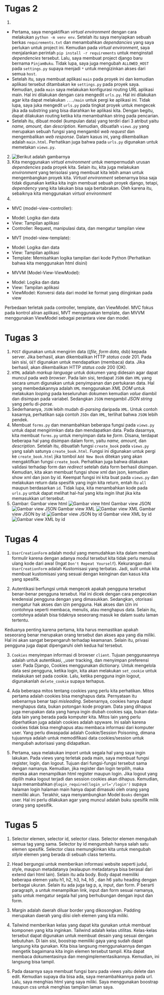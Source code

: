 # Tugas 2
1. 
- Pertama, saya mengaktifkan _virtual environment_ dengan cara melakukan `python -m venv env`. Setelah itu saya menyiapkan sebuah berkas `requirements.txt` dan menambahkan _dependancies_ yang saya perlukan untuk project ini. Kemudian pada _virtual environment_, saya menjalankan perintah `pip install -r requirements` untuk menginstall _dependencies_ tersebut. Lalu, saya membuat project django baru bernama `PinjamBuku`. Tidak lupa, saya juga mengubah `ALLOWED_HOST` pada `settings.py` supaya menjadi `*` untuk mengizinkan akses dari semua `host`.
- Setelah itu, saya membuat aplikasi `main` pada proyek ini dan kemudian aplikasi tersebut ditambakan ke `settings.py` pada proyek saya. Kemudian, pada `main` saya melakukan konfigurasi routing URL aplikasi main. Hal ini dilakukan dengan cara mengedit `urls.py`. Hal ini dilakukan agar kita dapat melakukan `.../main` untuk pergi ke aplikasi ini. Tidak lupa, saya juka mengedit `urls.py` pada tingkat proyek untuk mengecek jika ada substring yang bisa diarahkan ke aplikasi kita. Dengan begitu, dapat dilakukan routing ketika kita menambahkan string pada pencarian.
- Setelah itu, dibuat model (kumpulan data) yang terdiri dari 3 atribut yaitu _name, amount,_ dan _description_. Kemudian, dibuatlah `views.py` yang merupakan sebuah fungsi yang mengambil _web request_ dan mengembalikan _web response_. Dalam kasus ini, yang dikembalikan adalah `main.html`. Perhatikan juga bahwa pada `urls.py` digunakan untuk memetakan `views.py`.
2. ![Berikut adalah gambarnya](AssetReadme/Bagan_tugas2.png)
3. Kita menggunakan _virtual environment_ untuk mempermudah urusan _dependencies_ pada proyek kita. Selain itu, kita juga melakukan _environment_ yang terisolasi yang membuat kita lebih aman untuk mengembangkan proyek kita. _Virtual environment_ sebenarnya bisa saja tidak digunakan ketika kita ingin membuat sebuah proyek django, tetapi, _dependency_ yang kita lakukan bisa saja bertabrakan. Oleh karena itu, sebaiknya kita menggunakan _virtual environment_
4. 
- MVC (model-view-controller):
* Model: Logika dan data
* View: Tampilan aplikasi
* Controller: Request, manipulasi data, dan mengatur tampilan view
- MVT (model-view-template):
* Model: Logika dan data
* View: Tampilan aplikasi
* Template: Memisahkan logika tampilan dari kode Python (Perhatikan bahwa kita menggunakan html disini)
- MVVM (Model-View-ViewModel):
* Model: Logika dan data
* View: Tampilan aplikasi
* ViewModel: Konversi data dari model ke format yang diinginkan pada view

Perbedaan terletak pada controller, template, dan ViewModel. MVC fokus pada kontrol aliran aplikasi, MVT menggunakan template, dan MVVM menggunakan ViewModel sebagai perantara view dan model.

# Tugas 3
1. `POST` digunakan untuk mengirim data ((_file, form data,_ dsb) kepada server. Jika berhasil, akan dikembalikan HTTP _status code_ 201. Pada lain sisi, `GET` digunakan untuk mendapatkan (membaca) data. Jika berhasil, akan dikembalikan HTTP _status code_ 200 (OK).
2. `HTML` adalah _markup language_ untuk dokumen yang didesain agar dapat muncul pada _web browser_. Pada lain sisi, terdapat `JSON` dan `XML` yang secara umum digunakan untuk penyimpanan dan pertukaran data. Hal yang membedakannya adalah `XML` menggunakan _XML DOM_ untuk melakukan _looping_ pada keseluruhan dokumen kemudian _value_ diambil dan disimpan pada variabel. Sedangkan `JSON` mengambil _JSON string_ yang perlu di-_parse_.
3. Sederhananya, `JSON` lebih mudah di-_parsing_ daripada `XML`. Untuk contoh kasarnya, perhatikan saja contoh `JSOn` dan `XML`, terlihat bahwa `JSON` lebih pendek.
4. Membuat `forms.py` dan menambahkan beberapa fungsi pada `views.py` untuk dapat mengirimkan data dan mendapatkan data. Pada dasarnya, kita membuat `forms.py` untuk menyimpan data ke _form_. Disana, terdapat beberapa hal yang disimpan dalam form, yaitu _name, amount,_ dan _description_. Setelah itu, dibuatlah fungsi `create_book` pada `views.py` yang salah satunya `create_book.html`. Fungsi ini digunakan untuk pergi ke `create_book.html` jika tombol `Add New Book` ditekan yang akan mengaktifkan fungsi `create_book`. Perhatikan juga bahwa dilakukan validasi terhadap form dan _redirect_ setelah data form berhasil disimpan. Kemudian, kita akan membuat fungsi show xml dan json, kemudian show xml dan json by id. Keempat fungsi ini kita buat pada `views.py` dan melakukan return data spesifik yang ingin kita return, entah itu `all` maupun berdasarkan `id`. Tidak lupa, kita menambahkan kode pada `urls.py` untuk dapat melihat hal-hal yang kita ingin lihat jika kita memasukkan url tersebut.
5. Gambar:
Gambar view html
![Gambar view html](AssetReadme/html_tugas3.png)
Gambar view JSON
![Gambar view JSON](AssetReadme/json_tugas3.png)
Gambar view XML
![Gambar view XML](AssetReadme/xml_tugas3.png)
Gambar view JSON by id
![Gambar view JSON by id](AssetReadme/jsonbyid_tugas3.png)
Gambar view XML by id
![Gambar view XML by id](AssetReadme/xmlbyid_tugas3.png)

# Tugas 4
1. `UserCreationForm` adalah modul yang memudahkan kita dalam membuat formulir karena dengan adanya modul tersebut kita tidak perlu menulis ulang kode dari awal (Ingat `Don't Repeat Yourself`). Kekurangan dari `UserCreationForm` adalah Kustomisasi yang terbatas. Jadi, sulit untuk kita membuat kustomisasi yang sesuai dengan keinginan dan kasus kita yang spesifik.

2. Autentikasi berfungsi untuk mengecek apakah pengguna tersebut benar-benar pengguna tersebut. Hal ini dicek dengan cara pengecekan kredensial pengguna dengan yang dimasukkan. Sedangkan, otorisasi mengatur hak akses dan izin pengguna. Hak akses dan izin ini contohnya seperti membaca, menulis, atau menghapus data. Selain itu, contohnya adalah bisa tidaknya seseorang masuk ke dalam suatu laman tertentu. 

Keduanya penting karena pertama, kita harus memastikan apakah seseorang benar merupakan orang tersebut dan akses apa yang dia miliki. Hal ini akan sangat berpengaruh terhadap keamanan. Selain itu, privasi pengguna juga dapat dipengaruhi oleh kedua hal tersebut.

3. `Cookies` menyimpan informasi di browser `client`. Tujuan penggunaannya adalah untuk autentikasi, _user tracking, dan menyimpan preferensi user. Pada Django, Cookies menggunakan dictionary. Untuk mengelola data sesi pengguna, ketika login, kita akan melakukan `set_cookie` untuk melakukan set pada cookie. Lalu, ketika pengguna ingin logout, digunakanlah `delete_cookie` supaya terhapus.

4. Ada beberapa mitos tentang cookies yang perlu kita perhatikan. Mitos pertama adalah cookies bisa menghapus data. Pernyataan itu sebenarnya benar tapi _misleading_. Sebenarnya, cookies hanya dapat menghapus data, bukan potongan kode program. Data yang dihapus juga merupakan data yang hanya ingin diubah cookies saja, bukan data-data lain yang berada pada komputer kita. Mitos lain yang perlu diperhatikan juga adalah cookies adalah spyware. Ini salah karena cookies tidak bisa menghapus atau membaca informasi dari komputer user. Yang perlu diwaspadai adalah Cookie/Session Poisoning, dimana tujuannya adalah untuk  memodifikasi data cookies/session untuk mengubah autorisasi yang didapatkan.

5. Pertama, saya melakukan import untuk segala hal yang saya ingin lakukan. Pada views yang terletak pada main, saya membuat fungsi register, login, dan logout. Tujuan dari fungsi-fungsi tersebut sama dengan namanya. Kemudian, jika register dan login terpilih, maka mereka akan menampilkan html register maupun login. Jika logout yang dipilih maka logout terjadi dan session cookies akan dihapus. Kemudian, saya menambahkan ```@login_required(login_url='/login')``` supaya halaman login halaman main hanya dapat dimasuki oleh orang yang memiliki akun. Terakhir, saya menyambungkan Model `Books` dengan user. Hal ini perlu dilakukan agar yang muncul adalah buku spesifik milik orang yang spesifik. 

# Tugas 5
1. Selector elemen, selector id, selector class. Selector elemen mengubah semua tag yang sama. Selector by id mengumbah hanya salah satu elemen spesifik. Selector class memungkinkan kita untuk mengubah _stlyle_ elemen yang berada di sebuah class tertentu.

2. Head bergungsi untuk memberikan informasi website seperti judul, style, maupun metadatanya (walaupun metadatanya bisa berasal dari extend dari html lain). Selain itu ada body. Body dapat memiliki beberapa elemen yaitu h1, h2, h3, h4, h5 , dan h6 yaitu heading dengan berbagai ukuran. Selain itu ada juga tag p, a, input, dan form. P berarti paragraph, a untuk menampilkan link, input dan form sesuai namanya, yaitu untuk mengatur segala hal yang berhubungan dengan input dan form.

3. Margin adalah daerah diluar border yang dikosongkan. Padding merupakan daerah yang diisi oleh elemen yang kita miliki.

4. Tailwind memberikan kelas yang dapat kita gunakan untuk membuat komponen yang kita inginkan. Tailwind adalah kelas utilitas. Kelas-kelas tersebut dapat digunakan untuk membuat desain yang sesuai dengan kebutuhan. Di lain sisi, boostrap memiliki gaya yang sudah dapat langsung kita gunakan. Kita bisa langsung menggunakannya dengan mengetik bagaimana kita ingin elemen tersebut tampil. Kita dapat membaca dokumentasinya dan mengimplementasikannya. Kemudian, ini langsung bisa tampil.

5. Pada dasarnya saya membuat fungsi baru pada views yaitu delete dan edit. Kemudian supaya dia bisa ada, saya menambahkannya pada url. Lalu, saya menghias html yang saya miliki. Saya menggunakan boostrap maupun css untuk menghias tampilan laman saya. 